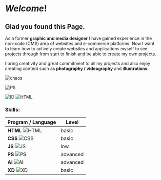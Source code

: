 # *Welcome*!
## Glad you found this Page.

As a former **graphic and media designer** I have gained experience in the non-code (CMS) area of websites and e-commerce platforms. Now I want to learn how to actively create websites and applications myself to see projects through from start to finish and be able to create my own projects.

I bring creativity and great commitment to all my projects and also enjoy creating content such as **photography / videography** and **illustrations**.

![chaos](https://media4.giphy.com/media/v1.Y2lkPTc5MGI3NjExdjJ1dXd2NWJ3ZGIzZHRkaW93ZWZvdXZyaTVyZHV1ODNyMDdidGV1ciZlcD12MV9pbnRlcm5hbF9naWZfYnlfaWQmY3Q9Zw/YaSHZOV9lldomYFO6B/giphy.gif)

![PS](https://github.com/tandpfun/skill-icons/blob/main/icons/Photoshop.svg)

![ID]()
![HTML](https://github.com/tandpfun/skill-icons/blob/main/icons/HTML.svg)



### **Skills:**

| Program / Language| Level |
| ----------- | ----------- |
| **HTML** ![HTML](https://github.com/tandpfun/skill-icons/blob/main/icons/HTML.svg)| basic |
| **CSS** ![CSS](https://github.com/tandpfun/skill-icons/blob/main/icons/CSS.svg)| basic |
| **JS** ![JS](https://github.com/tandpfun/skill-icons/blob/main/icons/JavaScript.svg)| low |
| **PS** ![PS](https://github.com/tandpfun/skill-icons/blob/main/icons/Photoshop.svg)| advanced |
| **AI** ![AI](https://github.com/tandpfun/skill-icons/blob/main/icons/Illustrator.svg)| advanced |
| **XD** ![XD](https://github.com/tandpfun/skill-icons/blob/main/icons/XD.svg)| basic |
